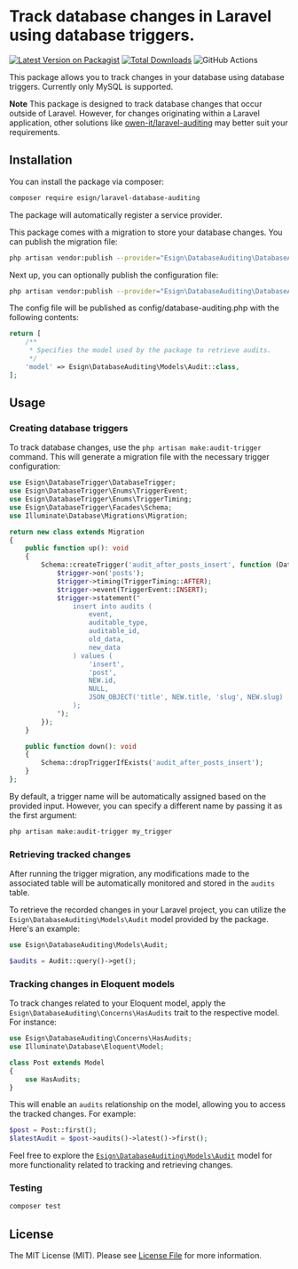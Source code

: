 # Track database changes in Laravel using database triggers.

[![Latest Version on Packagist](https://img.shields.io/packagist/v/esign/laravel-database-auditing.svg?style=flat-square)](https://packagist.org/packages/esign/laravel-database-auditing)
[![Total Downloads](https://img.shields.io/packagist/dt/esign/laravel-database-auditing.svg?style=flat-square)](https://packagist.org/packages/esign/laravel-database-auditing)
![GitHub Actions](https://github.com/esign/laravel-database-auditing/actions/workflows/main.yml/badge.svg)

This package allows you to track changes in your database using database triggers. Currently only MySQL is supported.

**Note**
This package is designed to track database changes that occur outside of Laravel.
However, for changes originating within a Laravel application, other solutions like [owen-it/laravel-auditing](https://github.com/owen-it/laravel-auditing) may better suit your requirements.

## Installation

You can install the package via composer:

```bash
composer require esign/laravel-database-auditing
```

The package will automatically register a service provider.

This package comes with a migration to store your database changes. You can publish the migration file:
```bash
php artisan vendor:publish --provider="Esign\DatabaseAuditing\DatabaseAuditingServiceProvider" --tag="migrations"
```

Next up, you can optionally publish the configuration file:
```bash
php artisan vendor:publish --provider="Esign\DatabaseAuditing\DatabaseAuditingServiceProvider" --tag="config"
```

The config file will be published as config/database-auditing.php with the following contents:
```php
return [
    /**
     * Specifies the model used by the package to retrieve audits.
     */
    'model' => Esign\DatabaseAuditing\Models\Audit::class,
];
```

## Usage
### Creating database triggers
To track database changes, use the `php artisan make:audit-trigger` command. This will generate a migration file with the necessary trigger configuration:
```php
use Esign\DatabaseTrigger\DatabaseTrigger;
use Esign\DatabaseTrigger\Enums\TriggerEvent;
use Esign\DatabaseTrigger\Enums\TriggerTiming;
use Esign\DatabaseTrigger\Facades\Schema;
use Illuminate\Database\Migrations\Migration;

return new class extends Migration
{
    public function up(): void
    {
        Schema::createTrigger('audit_after_posts_insert', function (DatabaseTrigger $trigger) {
            $trigger->on('posts');
            $trigger->timing(TriggerTiming::AFTER);
            $trigger->event(TriggerEvent::INSERT);
            $trigger->statement("
                insert into audits (
                    event,
                    auditable_type,
                    auditable_id,
                    old_data,
                    new_data
                ) values (
                    'insert',
                    'post',
                    NEW.id,
                    NULL,
                    JSON_OBJECT('title', NEW.title, 'slug', NEW.slug)
                );
            ");
        });
    }

    public function down(): void
    {
        Schema::dropTriggerIfExists('audit_after_posts_insert');
    }
};
```

By default, a trigger name will be automatically assigned based on the provided input. However, you can specify a different name by passing it as the first argument:
```bash
php artisan make:audit-trigger my_trigger
```

### Retrieving tracked changes

After running the trigger migration, any modifications made to the associated table will be automatically monitored and stored in the `audits` table.

To retrieve the recorded changes in your Laravel project, you can utilize the `Esign\DatabaseAuditing\Models\Audit` model provided by the package.
Here's an example:
```php
use Esign\DatabaseAuditing\Models\Audit;

$audits = Audit::query()->get();
```

### Tracking changes in Eloquent models

To track changes related to your Eloquent model, apply the `Esign\DatabaseAuditing\Concerns\HasAudits` trait to the respective model. For instance:
```php
use Esign\DatabaseAuditing\Concerns\HasAudits;
use Illuminate\Database\Eloquent\Model;

class Post extends Model
{
    use HasAudits;
}
```

This will enable an `audits` relationship on the model, allowing you to access the tracked changes. For example:
```php
$post = Post::first();
$latestAudit = $post->audits()->latest()->first();
```

Feel free to explore the [`Esign\DatabaseAuditing\Models\Audit`](./src/Models/Audit.php) model for more functionality related to tracking and retrieving changes.

### Testing

```bash
composer test
```

## License

The MIT License (MIT). Please see [License File](LICENSE.md) for more information.
